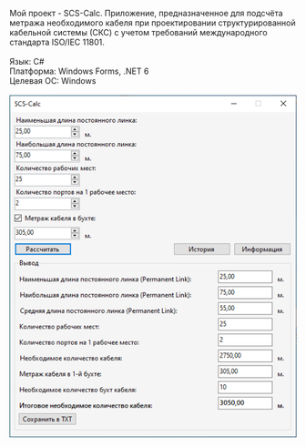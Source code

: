 Мой проект - SCS-Calc. Приложение, предназначенное для подсчёта метража необходимого кабеля при проектировании структурированной кабельной системы (СКС) с учетом требований международного стандарта ISO/IEC 11801.<br><br>
Язык: C#<br>
Платформа: Windows Forms, .NET 6<br>
Целевая ОС: Windows<br><br>
<img src = "SCS-Calc Screenshot 1.png"/>

